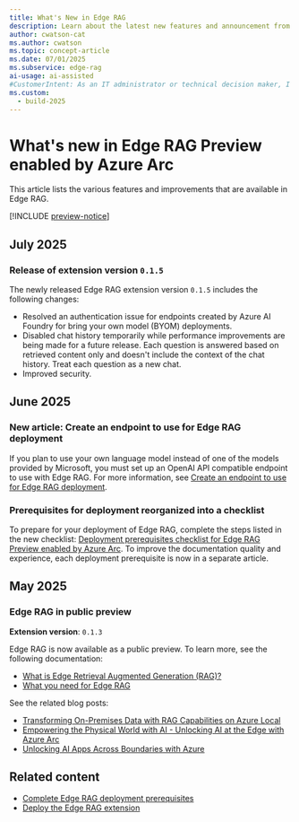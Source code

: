```yaml
---
title: What's New in Edge RAG
description: Learn about the latest new features and announcement from the past few months.
author: cwatson-cat
ms.author: cwatson
ms.topic: concept-article
ms.date: 07/01/2025
ms.subservice: edge-rag
ai-usage: ai-assisted
#CustomerIntent: As an IT administrator or technical decision maker, I want to stay updated on the latest features and improvements for Edge RAG so that I can effectively plan, deploy, and manage the Edge RAG solution in my organization.
ms.custom:
  - build-2025
---
```


# What's new in Edge RAG Preview enabled by Azure Arc

This article lists the various features and improvements that are available in Edge RAG.

[!INCLUDE [preview-notice](includes/preview-notice.md)]

## July 2025

### Release of extension version `0.1.5`

The newly released Edge RAG extension version `0.1.5` includes the following changes:

- Resolved an authentication issue for endpoints created by Azure AI Foundry for bring your own model (BYOM) deployments.
- Disabled chat history temporarily while performance improvements are being made for a future release. Each question is answered based on retrieved content only and doesn't include the context of the chat history. Treat each question as a new chat.
- Improved security.

## June 2025

### New article: Create an endpoint to use for Edge RAG deployment

If you plan to use your own language model instead of one of the models provided by Microsoft, you must set up an OpenAI API compatible endpoint to use with Edge RAG. For more information, see [Create an endpoint to use for Edge RAG deployment](prepare-model-endpoint.md).

### Prerequisites for deployment reorganized into a checklist

To prepare for your deployment of Edge RAG, complete the steps listed in the new checklist:
[Deployment prerequisites checklist for Edge RAG Preview enabled by Azure Arc](complete-prerequisites.md). To improve the documentation quality and experience, each deployment prerequisite is now in a separate article.

## May 2025

### Edge RAG in public preview

**Extension version**: `0.1.3`

Edge RAG is now available as a public preview. To learn more, see the following documentation:

- [What is Edge Retrieval Augmented Generation (RAG)?](overview.md)
- [What you need for Edge RAG](requirements.md)

See the related blog posts:

- [Transforming On-Premises Data with RAG Capabilities on Azure Local](https://techcommunity.microsoft.com/blog/azurearcblog/transforming-on-premises-data-with-rag-capabilities-on-azure-local/4415217)
- [Empowering the Physical World with AI - Unlocking AI at the Edge with Azure Arc](https://techcommunity.microsoft.com/blog/azurearcblog/empowering-the-physical-world-with-ai/4415204)
- [Unlocking AI Apps Across Boundaries with Azure](https://techcommunity.microsoft.com/blog/AzureArcBlog/unlocking-ai-apps-across-boundaries-with-azure/4410457)

## Related content

- [Complete Edge RAG deployment prerequisites](complete-prerequisites.md)
- [Deploy the Edge RAG extension](deploy.md)
